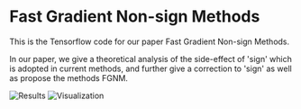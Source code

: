 # Fast Gradient Non-sign Methods
This is the Tensorflow code for our paper Fast Gradient Non-sign Methods.

In our paper, we give a theoretical analysis of the side-effect of 'sign' which is adopted in current methods, and further give a correction to 'sign' as well as propose the methods FGNM.

![Results](https://i.loli.net/2021/04/20/7gQ4JkiMRfOewhN.png)
![Visualization](https://i.loli.net/2021/04/20/OqB7WfVnHt5Izj3.png)

